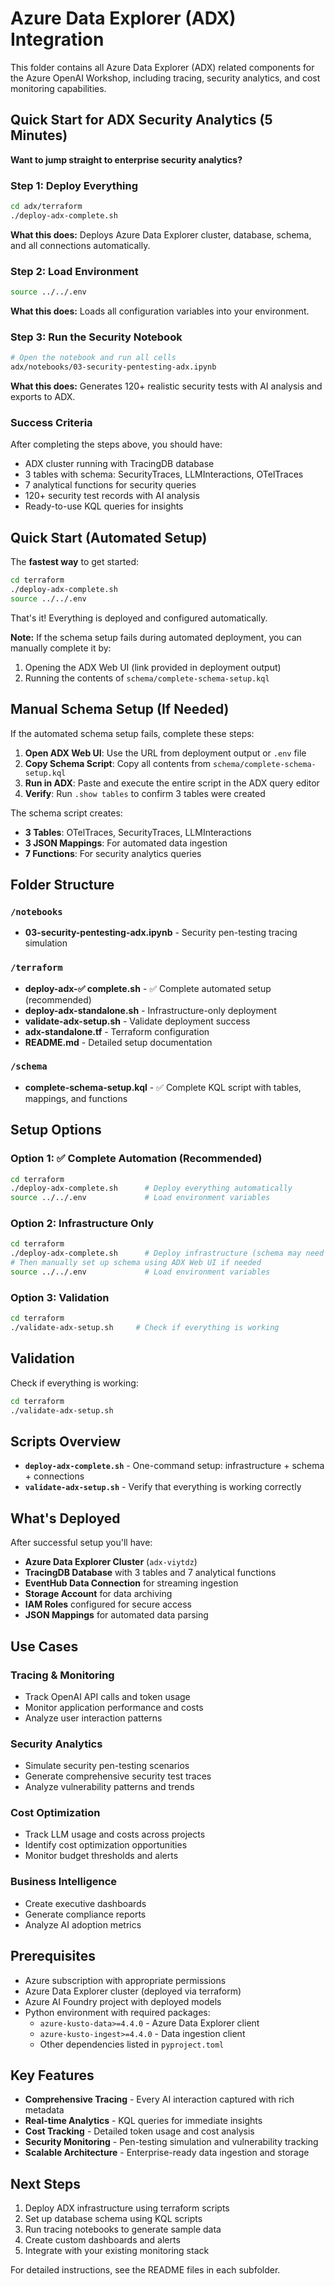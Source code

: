 # Azure Data Explorer (ADX) Integration

This folder contains all Azure Data Explorer (ADX) related components for the Azure OpenAI Workshop, including tracing, security analytics, and cost monitoring capabilities.

## Quick Start for ADX Security Analytics (5 Minutes)

**Want to jump straight to enterprise security analytics?**

### Step 1: Deploy Everything
```bash
cd adx/terraform
./deploy-adx-complete.sh
```
**What this does:** Deploys Azure Data Explorer cluster, database, schema, and all connections automatically.

### Step 2: Load Environment  
```bash
source ../../.env
```
**What this does:** Loads all configuration variables into your environment.

### Step 3: Run the Security Notebook
```bash
# Open the notebook and run all cells
adx/notebooks/03-security-pentesting-adx.ipynb
```
**What this does:** Generates 120+ realistic security tests with AI analysis and exports to ADX.

### Success Criteria

After completing the steps above, you should have:

- ADX cluster running with TracingDB database
- 3 tables with schema: SecurityTraces, LLMInteractions, OTelTraces  
- 7 analytical functions for security queries
- 120+ security test records with AI analysis
- Ready-to-use KQL queries for insights

## Quick Start (Automated Setup)

The **fastest way** to get started:

```bash
cd terraform
./deploy-adx-complete.sh
source ../../.env
```

That's it! Everything is deployed and configured automatically.

**Note:** If the schema setup fails during automated deployment, you can manually complete it by:
1. Opening the ADX Web UI (link provided in deployment output)  
2. Running the contents of `schema/complete-schema-setup.kql`

## Manual Schema Setup (If Needed)

If the automated schema setup fails, complete these steps:

1. **Open ADX Web UI**: Use the URL from deployment output or `.env` file
2. **Copy Schema Script**: Copy all contents from `schema/complete-schema-setup.kql`
3. **Run in ADX**: Paste and execute the entire script in the ADX query editor
4. **Verify**: Run `.show tables` to confirm 3 tables were created

The schema script creates:
- **3 Tables**: OTelTraces, SecurityTraces, LLMInteractions
- **3 JSON Mappings**: For automated data ingestion  
- **7 Functions**: For security analytics queries

## Folder Structure

### `/notebooks`
- **03-security-pentesting-adx.ipynb** - Security pen-testing tracing simulation

### `/terraform`
- **deploy-adx-✅ complete.sh** - ✅ Complete automated setup (recommended)
- **deploy-adx-standalone.sh** - Infrastructure-only deployment
- **validate-adx-setup.sh** - Validate deployment success  
- **adx-standalone.tf** - Terraform configuration
- **README.md** - Detailed setup documentation

### `/schema`
- **complete-schema-setup.kql** - ✅ Complete KQL script with tables, mappings, and functions

## Setup Options

### Option 1: ✅ Complete Automation (Recommended)
```bash
cd terraform
./deploy-adx-complete.sh      # Deploy everything automatically
source ../../.env             # Load environment variables
```

### Option 2: Infrastructure Only
```bash
cd terraform
./deploy-adx-complete.sh      # Deploy infrastructure (schema may need manual setup)  
# Then manually set up schema using ADX Web UI if needed
source ../../.env             # Load environment variables
```

### Option 3: Validation
```bash
cd terraform
./validate-adx-setup.sh     # Check if everything is working
```

## Validation

Check if everything is working:

```bash
cd terraform
./validate-adx-setup.sh
```

## Scripts Overview

- **`deploy-adx-complete.sh`** - One-command setup: infrastructure + schema + connections
- **`validate-adx-setup.sh`** - Verify that everything is working correctly

## What's Deployed

After successful setup you'll have:

- **Azure Data Explorer Cluster** (`adx-viytdz`)
- **TracingDB Database** with 3 tables and 7 analytical functions
- **EventHub Data Connection** for streaming ingestion
- **Storage Account** for data archiving
- **IAM Roles** configured for secure access
- **JSON Mappings** for automated data parsing

## Use Cases

### **Tracing & Monitoring**
- Track OpenAI API calls and token usage
- Monitor application performance and costs
- Analyze user interaction patterns

### **Security Analytics**
- Simulate security pen-testing scenarios
- Generate comprehensive security test traces
- Analyze vulnerability patterns and trends

### **Cost Optimization**
- Track LLM usage and costs across projects
- Identify cost optimization opportunities
- Monitor budget thresholds and alerts

### **Business Intelligence**
- Create executive dashboards
- Generate compliance reports
- Analyze AI adoption metrics

## Prerequisites

- Azure subscription with appropriate permissions
- Azure Data Explorer cluster (deployed via terraform)
- Azure AI Foundry project with deployed models
- Python environment with required packages:
  - `azure-kusto-data>=4.4.0` - Azure Data Explorer client
  - `azure-kusto-ingest>=4.4.0` - Data ingestion client
  - Other dependencies listed in `pyproject.toml`

## Key Features

- **Comprehensive Tracing** - Every AI interaction captured with rich metadata  
- **Real-time Analytics** - KQL queries for immediate insights  
- **Cost Tracking** - Detailed token usage and cost analysis  
- **Security Monitoring** - Pen-testing simulation and vulnerability tracking  
- **Scalable Architecture** - Enterprise-ready data ingestion and storage  

## Next Steps

1. Deploy ADX infrastructure using terraform scripts
2. Set up database schema using KQL scripts
3. Run tracing notebooks to generate sample data
4. Create custom dashboards and alerts
5. Integrate with your existing monitoring stack

For detailed instructions, see the README files in each subfolder.
